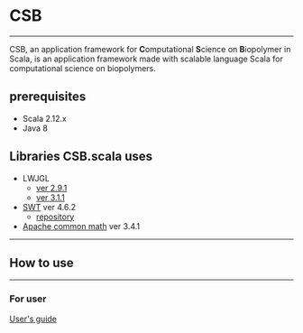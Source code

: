 # CSB
----------------------------------  

CSB, an application framework for **C**omputational **S**cience on **B**iopolymer in Scala, is an application framework made with scalable language Scala for computational science on biopolymers.


## prerequisites

- Scala 2.12.x
- Java 8

## Libraries CSB.scala uses

  -  LWJGL
      * [ver 2.9.1](https://sourceforge.net/projects/java-game-lib/files/Official%20Releases/LWJGL%202.9.1/)  
      * [ver 3.1.1](https://www.lwjgl.org/)  
  -  [SWT](https://www.eclipse.org/swt/) ver 4.6.2
        * [repository](http://archive.eclipse.org/eclipse/downloads/drops4/R-4.6.2-201611241400/)  
  -  [Apache common math](http://commons.apache.org/proper/commons-math/download_math.cgi) ver 3.4.1



---
## How to use
---

### For user

[User's guide](https://github.com/irisa-lab/CSB/wiki/User's-guide)
